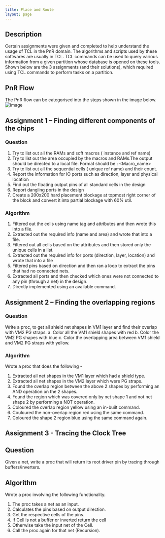 ```yaml
---
title: Place and Route
layout: page
---
```

## Description

Certain assignments were given and completed to help 
understand the usage of TCL in the PnR domain. The algorithms and scripts used by 
these softwares are usually in TCL. TCL commands can be used to query various 
information from a given partition whose database is opened on these tools. Shown 
below are the 3 assignments (and their solutions), which required using TCL 
commands to perform tasks on a partition.

## PnR Flow
The PnR flow can be categorised into the steps shown in the image below.
![image](https://user-images.githubusercontent.com/33692444/149570095-b7873cc0-2a17-4961-8588-3e949bf7e10a.png)

## Assignment 1 – Finding different components of the chips

### Question 

1. Try to list out all the RAMs and soft macros ( instance and ref name) 
2. Try to list out the area occupied by the macros and RAMs.The output should be 
directed to a local file. Format should be : <Macro_name> <Area> 
3. Try to list out all the sequential cells ( unique ref name) and their count. 
4. Report the information for IO ports such as direction, layer and physical 
location 
5. Find out the floating output pins of all standard cells in the design 
6. Report dangling ports in the design 
7. Create a 200x200 hard placement blockage at topmost right corner of the block 
and convert it into partial blockage with 60% util. 

### Algorithm 
1. Filtered out the cells using name tag and attributes and then wrote this into a 
file. 
2. Extracted out the required info (name and area) and wrote that into a file. 
3. Filtered out all cells based on the attributes and then stored only the unique 
cells in a list. 
4. Extracted out the required info for ports (direction, layer, location) and wrote 
that into a file 
5. Filtered pins based on direction and then ran a loop to extract the pins that had 
no connected nets. 
6. Extracted all ports and then checked which ones were not connected to any pin 
(through a net) in the design. 
7. Directly implemented using an available command. 

## Assignment 2 – Finding the overlapping regions

### Question 
Write a proc, to get all shield net shapes in VM1 layer and find their overlap with 
VM2 PG straps.
a. Color all the VM1 shield shapes with red
b. Color the VM2 PG shapes with blue
c. Color the overlapping area between VM1 shield and VM2 PG straps 
with yellow. 
  
### Algorithm 
Wrote a proc that does the following -
1. Extracted all net shapes in the VM1 layer which had a shield type. 
2. Extracted all net shapes in the VM2 layer which were PG straps. 
3. Found the overlap region between the above 2 shapes by performing an AND 
operation on the 2 shapes. 
4. Found the region which was covered only by net shape 1 and not net shape 2 
by performing a NOT operation. 
5. Coloured the overlap region yellow using an in-built command. 
6. Couloured the non-overlap region red using the same command. 
7. Coloured the shape 2 region blue using the same command again. 

## Assignment 3 -  Tracing the Clock Tree

## Question 
Given a net, write a proc that will return its root driver pin by tracing through 
buffers/inverters.
  
## Algorithm 
Wrote a proc involving the following functionality. 
1. The proc takes a net as an input. 
2. Calculates the pins based on output direction. 
3. Get the respective cells of the pins. 
4. If Cell is not a buffer or inverted return the cell 
5. Otherwise take the input net of the Cell. 
6. Call the proc again for that net (Recursion). 

